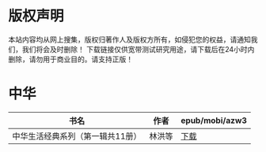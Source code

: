 # 版权声明

本站内容均从网上搜集，版权归著作人及版权方所有，如侵犯您的权益，请通知我们，我们将会及时删除！ 下载链接仅供宽带测试研究用途，请下载后在24小时内删除，请勿用于商业目的。请支持正版！

# 中华

| 书名 | 作者 | epub/mobi/azw3 |
| --- | --- | --- |
| 中华生活经典系列（第一辑共11册） | 林洪等 | [下载](https://url89.ctfile.com/f/31084289-1357046236-5c0c2e?p=8866) |
